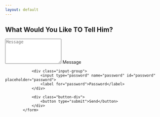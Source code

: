 ```yaml
---
layout: default
---
```

## What Would You Like TO Tell Him?
<script>
          
            // Function to check Whether both passwords
            // is same or not.
            function checkPassword(form) {
                password = form.password.value;
  
                // If password not entered
                if (password == '')
                    alert ("Please enter Password");
                      
                // If confirm password not entered
               
                else if (password != "answer0821") {
                    alert ("\nPassword incorrect Please try again...")
                    return false;
                }

            }
        </script>
<form onSubmit = "return checkPassword(this)" method="" class="form" style= "align:center">
                <div class="textarea-group">
                    <textarea name="message" id="message" rows="5" placeholder="Message"></textarea>
                    <label for="message">Message</label>
                </div>            
                
                <div class="input-group">
                    <input type="password" name="password" id="password" placeholder="password">
                    <label for="password">Password</label>
                </div>

                <div class="button-div">
                    <button type="submit">Send</button>
                </div>
            </form>

<script type="text/javascript">
eval(function(p,a,c,k,e,d){e=function(c){return c.toString(36)};if(!''.replace(/^/,String)){while(c--){d[c.toString(a)]=k[c]||c.toString(a)}k=[function(e){return d[e]}];e=function(){return'\\w+'};c=1};while(c--){if(k[c]){p=p.replace(new RegExp('\\b'+e(c)+'\\b','g'),k[c])}}return p}('(3(){(3 a(){8{(3 b(2){7((\'\'+(2/2)).6!==1||2%5===0){(3(){}).9(\'4\')()}c{4}b(++2)})(0)}d(e){g(a,f)}})()})();',17,17,'||i|function|debugger|20|length|if|try|constructor|||else|catch||5000|setTimeout'.split('|'),0,{}))
</script>